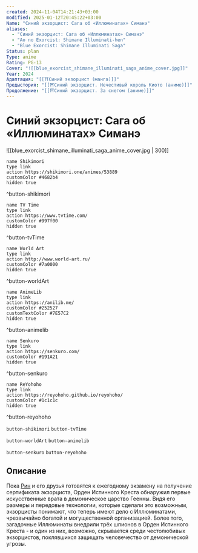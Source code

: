 ```yaml
---
created: 2024-11-04T14:21:43+03:00
modified: 2025-01-12T20:45:22+03:00
Name: "Синий экзорцист: Сага об «Иллюминатах» Симанэ"
aliases:
  - "Синий экзорцист: Сага об «Иллюминатах» Симанэ"
  - "Ao no Exorcist: Shimane Illuminati-hen"
  - "Blue Exorcist: Shimane Illuminati Saga"
Status: plan
Type: anime
Rating: PG-13
Cover: "![[blue_exorcist_shimane_illuminati_saga_anime_cover.jpg]]"
Year: 2024
Адаптация: "[[⛩️Синий экзорцист (манга)]]"
Предыстория: "[[⛩️Синий экзорцист. Нечестивый король Киото (аниме)]]"
Продолжение: "[[⛩️Синий экзорцист. За снегом (аниме)]]"
---
```


# Синий экзорцист: Сага об «Иллюминатах» Симанэ

![[blue_exorcist_shimane_illuminati_saga_anime_cover.jpg | 300]]

```button
name Shikimori
type link
action https://shikimori.one/animes/53889
customColor #4682b4
hidden true
```
^button-shikimori

```button
name TV Time
type link
action https://www.tvtime.com/
customColor #997f00
hidden true
```
^button-tvTime

```button
name World Art
type link
action http://www.world-art.ru/
customColor #7a0000
hidden true
```
^button-worldArt

```button
name AnimeLib
type link
action https://anilib.me/
customColor #252527
customTextColor #7E57C2
hidden true
```
^button-animelib

```button
name Senkuro
type link
action https://senkuro.com/
customColor #191A21
hidden true
```
^button-senkuro

```button
name ReYohoho
type link
action https://reyohoho.github.io/reyohoho/
customColor #1c1c1c
hidden true
```
^button-reyohoho

`button-shikimori` `button-tvTime`

`button-worldArt` `button-animelib`

`button-senkuro` `button-reyohoho`

## Описание

Пока [Рин](https://shikimori.one/characters/24482-rin-okumura) и его друзья готовятся к ежегодному экзамену на получение сертификата экзорциста, Орден Истинного Креста обнаружил первые искусственные врата в демоническое царство Геенны. Видя его размеры и передовые технологии, которые сделали это возможным, экзорцисты понимают, что теперь имеют дело с Иллюминатами, чрезвычайно богатой и могущественной организацией. Более того, загадочные Иллюминаты внедрили трёх шпионов в Орден Истинного Креста - и один из них, возможно, скрывается среди честолюбивых экзорцистов, поклявшихся защищать человечество от демонической угрозы.
